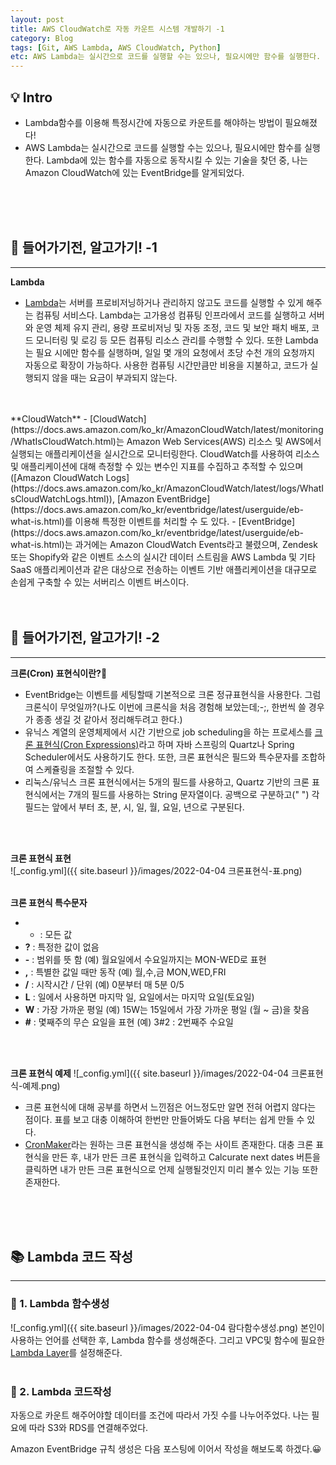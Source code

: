 ```yaml
---
layout: post
title: AWS CloudWatch로 자동 카운트 시스템 개발하기 -1
category: Blog
tags: [Git, AWS Lambda, AWS CloudWatch, Python]
etc: AWS Lambda는 실시간으로 코드를 실행할 수는 있으나, 필요시에만 함수를 실행한다. Lambda에 있는 함수를 자동으로 동작시킬 수 있는 기술을 찾던 중, 나는 Amazon CloudWatch에 있는 EventBridge를 알게되었다.
---
```

## 💡 Intro
- Lambda함수를 이용해 특정시간에 자동으로 카운트를 해야하는 방법이 필요해졌다!
- AWS Lambda는 실시간으로 코드를 실행할 수는 있으나, 필요시에만 함수를 실행한다. Lambda에 있는 함수를 자동으로 동작시킬 수 있는 기술을 찾던 중, 나는 Amazon CloudWatch에 있는 EventBridge를 알게되었다.
<br>
<br>
<br>

## 🔎 들어가기전, 알고가기! -1
---------------------------------------
**Lambda**
- [Lambda](https://docs.aws.amazon.com/ko_kr/lambda/latest/dg/welcome.html)는 서버를 프로비저닝하거나 관리하지 않고도 코드를 실행할 수 있게 해주는 컴퓨팅 서비스다. Lambda는 고가용성 컴퓨팅 인프라에서 코드를 실행하고 서버와 운영 체제 유지 관리, 용량 프로비저닝 및 자동 조정, 코드 및 보안 패치 배포, 코드 모니터링 및 로깅 등 모든 컴퓨팅 리소스 관리를 수행할 수 있다. 또한 Lambda는 필요 시에만 함수를 실행하며, 일일 몇 개의 요청에서 초당 수천 개의 요청까지 자동으로 확장이 가능하다. 사용한 컴퓨팅 시간만큼만 비용을 지불하고, 코드가 실행되지 않을 때는 요금이 부과되지 않는다.
<br>
<br>
**CloudWatch**
- [CloudWatch](https://docs.aws.amazon.com/ko_kr/AmazonCloudWatch/latest/monitoring/WhatIsCloudWatch.html)는 Amazon Web Services(AWS) 리소스 및 AWS에서 실행되는 애플리케이션을 실시간으로 모니터링한다. CloudWatch를 사용하여 리소스 및 애플리케이션에 대해 측정할 수 있는 변수인 지표를 수집하고 추적할 수 있으며([Amazon CloudWatch Logs](https://docs.aws.amazon.com/ko_kr/AmazonCloudWatch/latest/logs/WhatIsCloudWatchLogs.html)), [Amazon EventBridge](https://docs.aws.amazon.com/ko_kr/eventbridge/latest/userguide/eb-what-is.html)를 이용해 특정한 이벤트를 처리할 수 도 있다. 
- [EventBridge](https://docs.aws.amazon.com/ko_kr/eventbridge/latest/userguide/eb-what-is.html)는 과거에는  Amazon CloudWatch Events라고 불렸으며, Zendesk 또는 Shopify와 같은 이벤트 소스의 실시간 데이터 스트림을 AWS Lambda 및 기타 SaaS 애플리케이션과 같은 대상으로 전송하는 이벤트 기반 애플리케이션을 대규모로 손쉽게 구축할 수 있는 서버리스 이벤트 버스이다.
<br>
<br>
<br>

## 🔎 들어가기전, 알고가기! -2
---------------------------------------
**크론(Cron) 표현식이란?🤔**
- EventBridge는 이벤트를 세팅할때 기본적으로 크론 정규표현식을 사용한다. 그럼 크론식이 무엇일까?(나도 이번에 크론식을 처음 경험해 보았는데;-;, 한번씩 쓸 경우가 종종 생길 것 같아서 정리해두려고 한다.)
- 유닉스 계열의 운영체제에서 시간 기반으로 job scheduling을 하는 프로세스를 [크론 표현식(Cron Expressions)](https://docs.oracle.com/cd/E12058_01/doc/doc.1014/e12030/cron_expressions.htm)라고 하며 자바 스프링의 Quartz나 Spring Scheduler에서도 사용하기도 한다. 또한, 크론 표현식은 필드와 특수문자를 조합하여 스케쥴링을 조절할 수 있다.
- 리눅스/유닉스 크론 표현식에서는 5개의 필드를 사용하고, Quartz 기반의 크론 표현식에서는 7개의 필드를 사용하는 String 문자열이다. 공백으로 구분하고(" ") 각 필드는 앞에서 부터 초, 분, 시, 일, 월, 요일, 년으로 구분된다.
<br>
<br>

**크론 표현식 표현**<br>
![_config.yml]({{ site.baseurl }}/images/2022-04-04 크론표현식-표.png)
<br>
<br>

**크론 표현식 특수문자**
- * : 모든 값
- **?** : 특정한 값이 없음 
- **-** : 범위를 뜻 함 (예) 월요일에서 수요일까지는 MON-WED로 표현
- **,** : 특별한 값일 때만 동작 (예) 월,수,금 MON,WED,FRI 
- **/** : 시작시간 / 단위  (예) 0분부터 매 5분 0/5
- **L** : 일에서 사용하면 마지막 일, 요일에서는 마지막 요일(토요일)
- **W** : 가장 가까운 평일 (예) 15W는 15일에서 가장 가까운 평일 (월 ~ 금)을 찾음
- **#** : 몇째주의 무슨 요일을 표현 (예) 3#2 : 2번째주 수요일
<br>
<br>

**크론 표현식 예제**
![_config.yml]({{ site.baseurl }}/images/2022-04-04 크론표현식-예제.png)
- 크론 표현식에 대해 공부를 하면서 느낀점은 어느정도만 알면 전혀 어렵지 않다는 점이다. 표를 보고 대충 이해하여 한번만 만들어봐도 다음 부터는 쉽게 만들 수 있다.  
- [CronMaker](http://www.cronmaker.com/?1)라는 원하는 크론 표현식을 생성해 주는 사이트 존재한다. 대충 크론 표현식을 만든 후, 내가 만든 크론 표현식을 입력하고 Calcurate  next dates 버튼을 클릭하면 내가 만든 크론 표현식으로 언제 실행될것인지 미리 볼수 있는 기능 또한 존재한다.
<br>
<br>
<br>

## 📚 Lambda 코드 작성
---------------------------------------
### 📗 1. Lambda 함수생성
![_config.yml]({{ site.baseurl }}/images/2022-04-04 람다함수생성.png)
본인이 사용하는 언어를 선택한 후, Lambda 함수를 생성해준다. 그리고 VPC및 함수에 필요한 [Lambda Layer](https://docs.aws.amazon.com/ko_kr/lambda/latest/dg/configuration-layers.html)를 설정해준다.
<br>
<br>
### 📕 2. Lambda 코드작성
자동으로 카운트 해주어야할 데이터를 조건에 따라서 가짓 수를 나누어주었다. 나는 필요에 따라 S3와 RDS를 연결해주었다.  
<script src="https://gist.github.com/liampoet/fccac1660dbeb09082d2e82bf72fd28a.js"></script>



Amazon EventBridge 규칙 생성은 다음 포스팅에 이어서 작성을 해보도록 하겠다.😀

